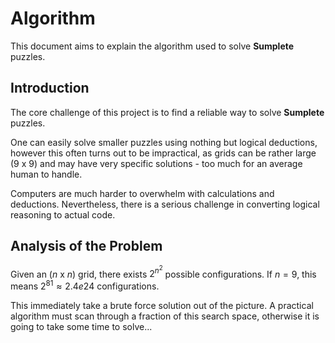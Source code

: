 # Algorithm
This document aims to explain the algorithm used to solve **Sumplete** puzzles.

## Introduction
The core challenge of this project is to find a reliable way to solve **Sumplete** puzzles.

One can easily solve smaller puzzles using nothing but logical deductions, however this often turns
out to be impractical, as grids can be rather large (9 x 9) and may have very specific solutions -
too much for an average human to handle.

Computers are much harder to overwhelm with calculations and deductions.
Nevertheless, there is a serious challenge in converting logical reasoning
to actual code.

## Analysis of the Problem
Given an ($n$ x $n$) grid,  there exists $2^{n^2}$ possible configurations.
If $n = 9$, this means $2^{81} \approx 2.4e24$ configurations.

This immediately take a brute force solution out of the picture.
A practical algorithm must scan through a fraction of this search space, otherwise it is going to take some time to solve...

